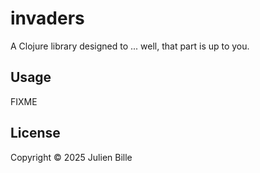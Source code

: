# invaders

A Clojure library designed to ... well, that part is up to you.

## Usage

FIXME

## License

Copyright © 2025 Julien Bille

